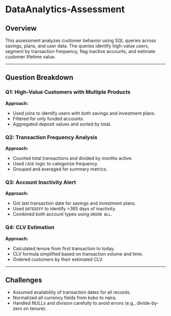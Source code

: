 # DataAnalytics-Assessment

## Overview
This assessment analyzes customer behavior using SQL queries across savings, plans, and user data. The queries identify high-value users, segment by transaction frequency, flag inactive accounts, and estimate customer lifetime value.

----

## Question Breakdown

### Q1: High-Value Customers with Multiple Products
**Approach:** 
- Used joins to identify users with both savings and investment plans.
- Filtered for only funded accounts.
- Aggregated deposit values and sorted by total.

### Q2: Transaction Frequency Analysis
**Approach:**
- Counted total transactions and divided by months active.
- Used `CASE` logic to categorize frequency.
- Grouped and averaged for summary metrics.

### Q3: Account Inactivity Alert
**Approach:**
- Got last transaction date for savings and investment plans.
- Used `DATEDIFF` to identify >365 days of inactivity.
- Combined both account types using `UNION ALL`.

### Q4: CLV Estimation
**Approach:**
- Calculated tenure from first transaction to today.
- CLV formula simplified based on transaction volume and time.
- Ordered customers by their estimated CLV.

---

## Challenges
- Assumed availability of transaction dates for all records.
- Normalized all currency fields from kobo to naira.
- Handled NULLs and division carefully to avoid errors (e.g., divide-by-zero on tenure).


